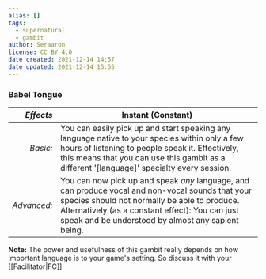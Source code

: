 ```yaml
---
alias: []
tags:
  - supernatural
  - gambit
author: Seraaron
license: CC BY 4.0
date created: 2021-12-14 14:57
date updated: 2021-12-14 15:55
---
```


### Babel Tongue

|   _Effects_ | Instant (Constant)                                                                                                                                                                                                                                         |
| ----------: | ---------------------------------------------------------------------------------------------------------------------------------------------------------------------------------------------------------------------------------------------------------- |
|    _Basic:_ | You can easily pick up and start speaking any language native to your species within only a few hours of listening to people speak it. Effectively, this means that you can use this gambit as a different '[language]' specialty every session.           |
| _Advanced:_ | You can now pick up and speak _any_ language, and can produce vocal and non-vocal sounds that your species should not normally be able to produce. Alternatively (as a constant effect): You can just speak and be understood by almost any sapient being. |

**Note:** The power and usefulness of this gambit really depends on how important language is to your game's setting. So discuss it with your [[Facilitator|FC]]
